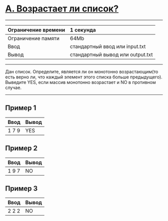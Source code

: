 # [A. Возрастает ли список?](https://contest.yandex.ru/contest/27472/problems/A/)

---
| Ограничение времени | 1 секунда |
| :--- | :--- |
| Ограничение памяти | 64Mb |
| Ввод | стандартный ввод или input.txt |
| Вывод | стандартный вывод или output.txt |
---

Дан список. Определите, является ли он монотонно возрастающим(то есть верно ли, что каждый элемент этого списка больше предыдущего).  
Выведите YES, если массив монотонно возрастает и NO в противном случае.

---
## Пример 1

| Ввод | Вывод |
| :--- | :--- |
| 1 7 9 | YES |

## Пример 2

| Ввод | Вывод |
| :--- | :--- |
| 1 9 7 | NO |

## Пример 3

| Ввод | Вывод |
| :--- | :--- |
| 2 2 2 | NO |
